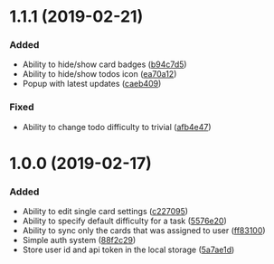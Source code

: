 # 1.1.1 (2019-02-21)

### Added

* Ability to hide/show card badges ([b94c7d5](https://github.com/trello/glitch-trello-power-up/commit/b94c7d5))
* Ability to hide/show todos icon ([ea70a12](https://github.com/trello/glitch-trello-power-up/commit/ea70a12))
* Popup with latest updates ([caeb409](https://github.com/trello/glitch-trello-power-up/commit/caeb409))

### Fixed

* Ability to change todo difficulty to trivial ([afb4e47](https://github.com/trello/glitch-trello-power-up/commit/afb4e47))


# 1.0.0 (2019-02-17)

### Added

* Ability to edit single card settings ([c227095](https://github.com/trello/glitch-trello-power-up/commit/c227095))
* Ability to specify default difficulty for a task ([5576e20](https://github.com/trello/glitch-trello-power-up/commit/5576e20))
* Ability to sync only the cards that was assigned to user ([ff83100](https://github.com/trello/glitch-trello-power-up/commit/ff83100))
* Simple auth system ([88f2c29](https://github.com/trello/glitch-trello-power-up/commit/88f2c29))
* Store user id and api token in the local storage ([5a7ae1d](https://github.com/trello/glitch-trello-power-up/commit/5a7ae1d))
